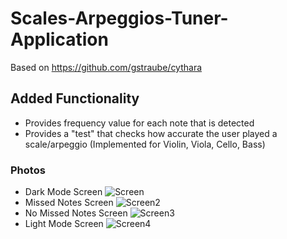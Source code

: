# Scales-Arpeggios-Tuner-Application
Based on https://github.com/gstraube/cythara
## Added Functionality
* Provides frequency value for each note that is detected
* Provides a "test" that checks how accurate the user played a scale/arpeggio (Implemented for Violin, Viola, Cello, Bass)
### Photos
* Dark Mode Screen
![Screen](https://i.ibb.co/GTpr2sz/Tuner2.jpg)
* Missed Notes Screen
![Screen2](https://i.ibb.co/5Fkdc4s/Tuner3.jpg)
* No Missed Notes Screen
![Screen3](https://i.ibb.co/5Fkdc4s/Tuner3.jpg)
* Light Mode Screen
![Screen4](https://i.ibb.co/1bHBV56/Tuner5.jpg)

